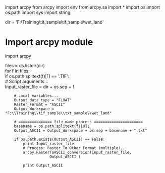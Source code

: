 import arcpy
from arcpy import env
from arcpy.sa import *
import os
import os.path
import sys
import string  
  
dir = 'F:\\Training\\tif_sample\\tif_sample\\wet_land'  
  
# Import arcpy module  
import arcpy  
  
files = os.listdir(dir)  
for f in files:  
    if os.path.splitext(f)[1] == '.TIF':  
        # Script arguments...  
        Input_raster_file = dir + os.sep + f  
  
        # Local variables...
        Output_data_type = "FLOAT"  
        Raster_Format = "ASCII"  
        Output_Workspace = "F:\\Training\\tif_sample\\txt_sample\\wet_land"  
  
        # =============== file name process ======================  
        basename = os.path.splitext(f)[0];  
        Output_ASCII = Output_Workspace + os.sep + basename + ".txt" 
  
        if os.path.exists(Output_ASCII) == False:  
            print Input_raster_file  
            # Process: Raster To Other Format (multiple)...  
            arcpy.RasterToASCII_conversion(Input_raster_file,   
                        Output_ASCII )  
  
            print Output_ASCII  


